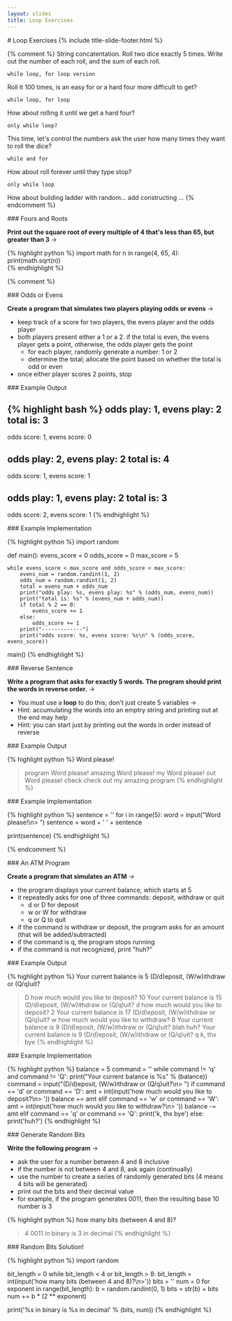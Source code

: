 ```yaml
---
layout: slides
title: Loop Exercises 
---
```

<section markdown="block" class="title-slide">
# Loop Exercises
{% include title-slide-footer.html %}
</section>

{% comment %}
String concatentation. Roll two dice exactly 5 times. Write out the number of each roll, and the sum of each roll.

	while loop, for loop version

Roll it 100 times, is an easy for or a hard four more difficult to get?

	while loop, for loop

How about rolling it until we get a hard four?

	only while loop?

This time, let's control the numbers ask the user how many times they want to roll the dice?

	while and for

How about roll forever until they type stop?

	only while loop

How about building ladder with random... add constructing ...
{% endcomment %}

<section markdown="block">
### Fours and Roots

__Print out the square root of every multiple of 4 that's less than 65, but greater than 3__ &rarr;

<div class="incremental" markdown="block">

{% highlight python %}
import math
for n in range(4, 65, 4):
    print(math.sqrt(n))    
{% endhighlight %}
</div>
</section>

{% comment %}
<section markdown="block">
### Odds or Evens

__Create a program that simulates two players playing odds or evens__ &rarr;

* keep track of a score for two players, the evens player and the odds player
* both players present either a 1 or a 2.  if the total is even, the evens player gets a point, otherwise, the odds player gets the point
	* for each player, randomly generate a number: 1 or 2
	* determine the total; allocate the point based on whether the total is odd or even
* once either player scores 2 points, stop
</section>


<section markdown="block">
### Example Output

{% highlight bash %}
odds play: 1, evens play: 2
total is: 3
-------------
odds score: 1, evens score: 0

odds play: 2, evens play: 2
total is: 4
-------------
odds score: 1, evens score: 1

odds play: 1, evens play: 2
total is: 3
-------------
odds score: 2, evens score: 1
{% endhighlight %}
</section>

<section markdown="block">
### Example Implementation

{% highlight python %}
import random

def main():
    evens_score = 0
    odds_score = 0
    max_score = 5

    while evens_score < max_score and odds_score < max_score:
        evens_num = random.randint(1, 2)
        odds_num = random.randint(1, 2)
        total = evens_num + odds_num
        print("odds play: %s, evens play: %s" % (odds_num, evens_num))
        print("total is: %s" % (evens_num + odds_num))
        if total % 2 == 0:
            evens_score += 1
        else:
            odds_score += 1
        print("-------------")
        print("odds score: %s, evens score: %s\n" % (odds_score, evens_score))

main()
{% endhighlight %}
</section>

<section markdown="block">
### Reverse Sentence

__Write a program that asks for exactly 5 words.  The program should print the words in reverse order.__ &rarr;

* You must use a __loop__ to do this; don't just create 5 variables &rarr;  
* Hint:  accumulating the words into an emptry string and printing out at the end may help
* Hint:  you can start just by printing out the words in order instead of reverse

</section>

<section markdown="block">
###  Example Output

{% highlight python %}
Word please!
> program
Word please!
> amazing
Word please!
> my
Word please!
> out
Word please!
> check
check out my amazing program
{% endhighlight %}
</section>

<section markdown="block">
###  Example Implementation

{% highlight python %}
sentence = ''
for i in range(5):
    word = input("Word please!\n> ")
    sentence = word + ' ' + sentence

print(sentence)
{% endhighlight %}
</section>

{% endcomment %}

<section markdown="block">
### An ATM Program

__Create a program that simulates an ATM__ &rarr;

* the program displays your current balance, which starts at 5
* it repeatedly asks for one of three commands: deposit, withdraw or quit
	* d or D for deposit
	* w or W for withdraw
	* q or Q to quit
* if the command is withdraw or deposit, the program asks for an amount (that will be added/subtracted)
* if the command is q, the program stops running
* if the command is not recognized, print "huh?"
</section>

<section markdown="block">
### Example Output 

{% highlight python %}
Your current balance is 5
(D/d)eposit, (W/w)ithdraw or (Q/q)uit?
> D
how much would you like to deposit?
> 10
Your current balance is 15
(D/d)eposit, (W/w)ithdraw or (Q/q)uit?
> d
how much would you like to deposit?
> 2
Your current balance is 17
(D/d)eposit, (W/w)ithdraw or (Q/q)uit?
> w
how much would you like to withdraw?
> 8
Your current balance is 9
(D/d)eposit, (W/w)ithdraw or (Q/q)uit?
> blah
huh?
Your current balance is 9
(D/d)eposit, (W/w)ithdraw or (Q/q)uit?
> q
k, thx bye
{% endhighlight %}
</section>


<section markdown="block">
### Example Implementation

{% highlight python %}
balance = 5
command = ''
while command != 'q' and command != 'Q':
    print("Your current balance is %s" % (balance))
    command = input("(D/d)eposit, (W/w)ithdraw or (Q/q)uit?\n> ")
    if command == 'd' or command == 'D':
        amt = int(input('how much would you like to deposit?\n> '))
        balance += amt
    elif command == 'w' or command == 'W':
        amt = int(input('how much would you like to withdraw?\n> '))
        balance -= amt
    elif command == 'q' or command == 'Q':
        print('k, thx bye')
    else:
        print('huh?')
{% endhighlight %}
</section>

<section markdown="block">
### Generate Random Bits

__Write the following program__ &rarr;

* ask the user for a number between 4 and 8 inclusive 
* if the number is not between 4 and 8, ask again (continually)
* use the number to create a series of randomly generated bits (4 means 4 bits will be generated)
* print out the bits and their decimal value
* for example, if the program generates 0011, then the resulting base 10 number is 3

{% highlight python %}
how many bits (between 4 and 8)?
>4
0011 in binary is 3 in decimal
{% endhighlight %}

</section>

<section markdown="block">
### Random Bits Solution!
 
{% highlight python %}
import random

bit_length = 0
while bit_length < 4 or bit_length > 8: 
    bit_length = int(input('how many bits (between 4 and 8)?\n>'))
bits = ''
num = 0
for exponent in range(bit_length):
    b = random.randint(0, 1)
    bits = str(b) + bits
    num += b * (2 ** exponent)

print('%s in binary is %s in decimal' % (bits, num))
{% endhighlight %}
</section>
